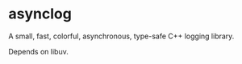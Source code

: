 # asynclog
A small, fast, colorful, asynchronous, type-safe C++ logging library.

Depends on libuv.
